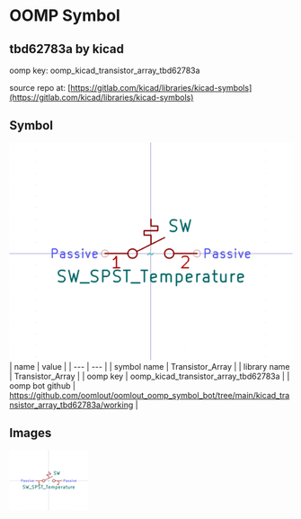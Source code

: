 # OOMP Symbol  
## tbd62783a  by kicad  
  
oomp key: oomp_kicad_transistor_array_tbd62783a  
  
source repo at: [https://gitlab.com/kicad/libraries/kicad-symbols](https://gitlab.com/kicad/libraries/kicad-symbols)  
## Symbol  
  
[![working.png](working_600.png)](working.png)  
| name | value | 
| --- | --- | 
| symbol name | Transistor_Array | 
| library name | Transistor_Array | 
| oomp key | oomp_kicad_transistor_array_tbd62783a | 
| oomp bot github | https://github.com/oomlout/oomlout_oomp_symbol_bot/tree/main/kicad_transistor_array_tbd62783a/working | 
## Images  
  
[![working.png](working_140.png)](working.png)  

